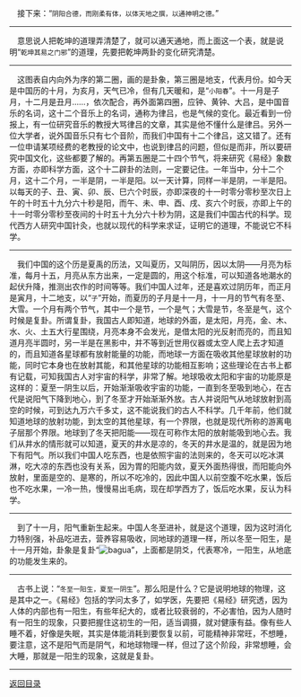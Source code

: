 &emsp;接下来：“``阴阳合德，而刚柔有体，以体天地之撰，以通神明之德。``”
___
&emsp;意思说人把乾坤的道理弄清楚了，就可以通天通地，而上面这一个表，就是说明“``乾坤其易之门邪``”的道理，先要把乾坤两卦的变化研究清楚。
___
&emsp;这图表自内向外为序的第二圈，画的是卦象，第三圈是地支，代表月份。如今天是中国历的十月，为亥月，天气已冷，但有几天暖和，是“``小阳春``”。十一月是子月，十二月是丑月……，依次配合，再外面第四圈，应钟、黄钟、大吕，是中国音乐的名词，这十二个音乐上的名词，通称为律吕，也是气候的变化。最近看到一份报上，有一位研究音乐的教授大骂律吕的文章，其实是他不懂什么是律吕。另外一位大学者，说外国音乐只有七个音阶，而我们中国有十二个律吕，这又错了。还有一位申请某项经费的老教授的论文中，也说到律吕的问题，但似是而非，所以要研究中国文化，这些都要了解的。再第五圈是二十四个节气，将来研究《易经》象数方面，亦即科学方面，这个十二辟卦的法则，一定要记住。一年当中，分十二个月，这十二个月，一半是阴，一半是阳。以一天计算，同样一半是阴，一半是阳。以每天的子、丑、寅、卯、辰、巳六个时辰，亦即深夜的十一时零分零秒至次日上午的十时五十九分六十秒是阳，而午、未、申、酉、戌、亥六个时辰，亦即上午的十一时零分零秒至夜间的十时五十九分六十秒为阴，这是我们中国古代的科学。现代西方人研究中国针灸，也就以现代的科学来求证，证明它的道理，不能说它不科学。
___
&emsp;我们中国的这个历是夏禹的历法，又叫夏历，又叫阴历，因以太阴——月亮为标准，每月十五，月亮从东方出来，一定是圆的，用这个标准，可以知道各地潮水的起伏升降，推测出农作的时间等等。我们中国人过年，还是喜欢过阴历年，而正月是寅月，十二地支，以“``子``”开始，而夏历的子月是十一月，十一月的节气有冬至、大雪。一个月有两个节气，其中一个是节，一个是气；大雪是节，冬至是气，这个时候是复卦。所谓复卦，我国古人即知道，地球的外面，是太阳，月亮，金、木、水、火、土五大行星围绕，月亮本身不会发光，是借太阳的光反射而亮的，而且知道月亮半圆时，另一半是在黑影中，并不等到近世用仪器或太空人爬上去才知道的，而且知道各星球都有放射能量的功能，而地球一方面在吸收其他星球放射的功能，同时它本身也在放射其能，和其他星球的功能相互影响；这些理论在古书上都有记载，可知我国古人对宇宙的科学，非常了解。地球吸收太阳和宇宙的功能原是这样的：夏至一阴生以后，开始渐渐吸收宇宙的功能，一直到冬至吸到地心，在古代是说阳气下降到地心，到了冬至才开始渐渐外放。古人并说阳气从地球放射到高空的时候，可到达九万六千多丈，这不能说我们的古人不科学。几千年前，他们就知道地球的放射功能，到太空的其他星球，有一个界限，也就是现代所称的游离电子层那个界限。地球到了冬天把阳能——现在可称作太阳的放射能吸到地心去。我们从井水的情形就可以知道，夏天的井水是凉的，冬天的井水是温的，就是因为地下有阳气。所以我们中国人吃东西，也是依照宇宙的法则来的，冬天可以吃冰淇淋，吃大凉的东西也没有关系，因为胃的阳能内敛，夏天外面热得很，而阳能向外放射，里面是空的、是寒的，所以不吃冷的，因此中国人以前空腹不吃水果，饭后也不吃水果，一冷一热，慢慢易出毛病，现在却学西方了，饭后吃水果，反认为科学。
___
&emsp;到了十一月，阳气重新生起来。中国人冬至进补，就是这个道理，因为这时消化力特别强，补品吃进去，营养容易吸收，同地球的道理一样，所以冬至一阳生，是十一月开始，卦象是复卦“![bagua](http://cors.zme.ink/http://www.quanxue.cn/CT_NanHuaiJin/YiJing/../../imgYiJing/gua24.png)”，上面都是阴爻，代表寒冷，一阳生，从地底的功能发生来的。
___
&emsp;古书上说：“``冬至一阳生，夏至一阴生``”。那么阳是什么？它是说明地球的物理，这是其中之一。《易经》包括的学问太多了，如学医，先要把《易经》研究透，因为人体的内部也有一阳生，有些年纪大的，或者比较衰弱的，不必害怕，因为人随时有一阳生的现象，只要把握住这初生的一阳，适当调摄，就对健康有益。像有些人睡不着，好像是失眠，其实是体能消耗到要恢复以前，可能精神非常旺，不想睡，要注意，这不是阳气而是阴气，和地球物理一样，但过了这个阶段，非常想睡，会大睡，那就是一阳生的现象，这就是复卦。
___
[返回目录](../../master/README.md#目录)